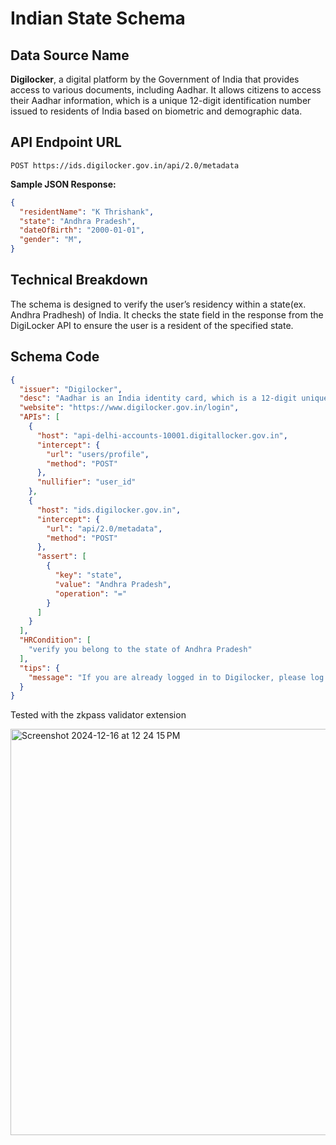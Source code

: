 # Indian State Schema

## Data Source Name

**Digilocker**, a digital platform by the Government of India that provides access to various documents, including Aadhar. It allows citizens to access their Aadhar information, which is a unique 12-digit identification number issued to residents of India based on biometric and demographic data.

## API Endpoint URL

`POST https://ids.digilocker.gov.in/api/2.0/metadata`

**Sample JSON Response:**

```json
{
  "residentName": "K Thrishank",
  "state": "Andhra Pradesh",
  "dateOfBirth": "2000-01-01",
  "gender": "M",
}
```

## Technical Breakdown

The schema is designed to verify the user’s residency within a state(ex. Andhra Pradhesh) of India. It checks the state field in the response from the DigiLocker API to ensure the user is a resident of the specified state.

## Schema Code

```json
{
  "issuer": "Digilocker",
  "desc": "Aadhar is an India identity card, which is a 12-digit unique identity number that can be obtained by residents of India, based on their biometric and demographic data.",
  "website": "https://www.digilocker.gov.in/login",
  "APIs": [
    {
      "host": "api-delhi-accounts-10001.digitallocker.gov.in",
      "intercept": {
        "url": "users/profile",
        "method": "POST"
      },
      "nullifier": "user_id"
    },
    {
      "host": "ids.digilocker.gov.in",
      "intercept": {
        "url": "api/2.0/metadata",
        "method": "POST"
      },
      "assert": [
        {
          "key": "state",
          "value": "Andhra Pradesh",
          "operation": "="
        }
      ]
    }
  ],
  "HRCondition": [
    "verify you belong to the state of Andhra Pradesh"
  ],
  "tips": {
    "message": "If you are already logged in to Digilocker, please log out and log back in. When you successfully log in, please click on the Aadhar Document, and then click the 'Start' button to initiate the verification process."
  }
}
```

Tested with the zkpass validator extension 

<img width="650" alt="Screenshot 2024-12-16 at 12 24 15 PM" src="https://github.com/user-attachments/assets/35af56ed-e336-449d-b943-f6f1685c7684" />
